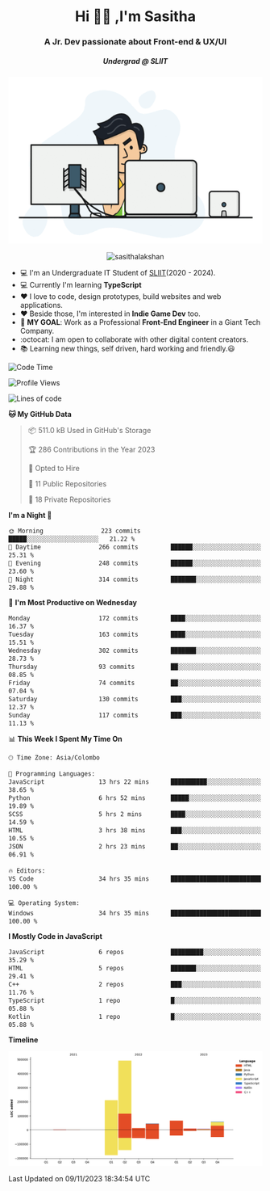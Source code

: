 
<h1 align="center">Hi 🙋‍♂️ ,I'm Sasitha</h1>
<h3 align="center">A Jr. Dev passionate about Front-end & UX/UI</h3>

<i><h5 align="center">Undergrad @ SLIIT</h5></i>

<p align="center">
  <img width="540" height="330" src="https://github.com/SasithaLakshan/SasithaLakshan/blob/main/dev.gif">
</p>
<p align="center"> <img src="https://komarev.com/ghpvc/?username=sasithalakshan&label=Profile%20views&color=0e75b6&style=flat" alt="sasithalakshan" /> </p>

- :computer: I'm an Undergraduate IT Student of [SLIIT](https://www.sliit.lk)(2020 - 2024).
- :computer: Currently I'm learning <b>TypeScript</b>
- :heart: I love to code, design prototypes, build websites and web applications.
- :heart: Beside those, I'm interested in **Indie Game Dev** too.
- :electric_plug: **MY GOAL**: Work as a Professional **Front-End Engineer** in a Giant Tech Company.
- :octocat: I am open to collaborate with other digital content creators.
- :books: Learning new things, self driven, hard working and friendly.:smiley:
  
<!-- <h3 align="left">Tech Stack I'm Using</h3> -->

<!--START_SECTION:waka-->
![Code Time](http://img.shields.io/badge/Code%20Time-549%20hrs%2057%20mins-blue)

![Profile Views](http://img.shields.io/badge/Profile%20Views-0-blue)

![Lines of code](https://img.shields.io/badge/From%20Hello%20World%20I%27ve%20Written-902.1%20thousand%20lines%20of%20code-blue)

**🐱 My GitHub Data** 

> 📦 511.0 kB Used in GitHub's Storage 
 > 
> 🏆 286 Contributions in the Year 2023
 > 
> 💼 Opted to Hire
 > 
> 📜 11 Public Repositories 
 > 
> 🔑 18 Private Repositories 
 > 
**I'm a Night 🦉** 

```text
🌞 Morning                223 commits         █████░░░░░░░░░░░░░░░░░░░░   21.22 % 
🌆 Daytime                266 commits         ██████░░░░░░░░░░░░░░░░░░░   25.31 % 
🌃 Evening                248 commits         ██████░░░░░░░░░░░░░░░░░░░   23.60 % 
🌙 Night                  314 commits         ███████░░░░░░░░░░░░░░░░░░   29.88 % 
```
📅 **I'm Most Productive on Wednesday** 

```text
Monday                   172 commits         ████░░░░░░░░░░░░░░░░░░░░░   16.37 % 
Tuesday                  163 commits         ████░░░░░░░░░░░░░░░░░░░░░   15.51 % 
Wednesday                302 commits         ███████░░░░░░░░░░░░░░░░░░   28.73 % 
Thursday                 93 commits          ██░░░░░░░░░░░░░░░░░░░░░░░   08.85 % 
Friday                   74 commits          ██░░░░░░░░░░░░░░░░░░░░░░░   07.04 % 
Saturday                 130 commits         ███░░░░░░░░░░░░░░░░░░░░░░   12.37 % 
Sunday                   117 commits         ███░░░░░░░░░░░░░░░░░░░░░░   11.13 % 
```


📊 **This Week I Spent My Time On** 

```text
🕑︎ Time Zone: Asia/Colombo

💬 Programming Languages: 
JavaScript               13 hrs 22 mins      ██████████░░░░░░░░░░░░░░░   38.65 % 
Python                   6 hrs 52 mins       █████░░░░░░░░░░░░░░░░░░░░   19.89 % 
SCSS                     5 hrs 2 mins        ████░░░░░░░░░░░░░░░░░░░░░   14.59 % 
HTML                     3 hrs 38 mins       ███░░░░░░░░░░░░░░░░░░░░░░   10.55 % 
JSON                     2 hrs 23 mins       ██░░░░░░░░░░░░░░░░░░░░░░░   06.91 % 

🔥 Editors: 
VS Code                  34 hrs 35 mins      █████████████████████████   100.00 % 

💻 Operating System: 
Windows                  34 hrs 35 mins      █████████████████████████   100.00 % 
```

**I Mostly Code in JavaScript** 

```text
JavaScript               6 repos             █████████░░░░░░░░░░░░░░░░   35.29 % 
HTML                     5 repos             ███████░░░░░░░░░░░░░░░░░░   29.41 % 
C++                      2 repos             ███░░░░░░░░░░░░░░░░░░░░░░   11.76 % 
TypeScript               1 repo              █░░░░░░░░░░░░░░░░░░░░░░░░   05.88 % 
Kotlin                   1 repo              █░░░░░░░░░░░░░░░░░░░░░░░░   05.88 % 
```



**Timeline**

![Lines of Code chart](https://raw.githubusercontent.com/SasithaLakshan/SasithaLakshan/main/assets/bar_graph.png)


 Last Updated on 09/11/2023 18:34:54 UTC
<!--END_SECTION:waka-->

